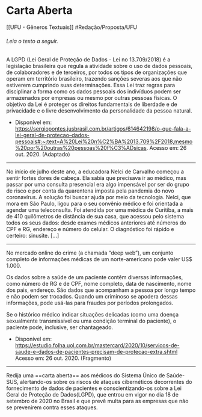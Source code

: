 # Carta Aberta
[[UFU - Gêneros Textuais]] 
#Redação/Proposta/UFU

###### Leia o texto a seguir.

A LGPD (Lei Geral de Proteção de Dados - Lei no 13.709/2018) é a legislação brasileira que regula a atividade sobre o uso de dados pessoais, de colaboradores e de terceiros, por todos os tipos de organizações que operam em território brasileiro, trazendo sanções severas aos que não estiverem cumprindo suas determinações.
Essa Lei traz regras para disciplinar a forma como os dados pessoais dos indivíduos podem ser armazenados por empresas ou mesmo por outras pessoas físicas. O objetivo da Lei é proteger os direitos fundamentais de liberdade e de privacidade e o livre desenvolvimento da personalidade da pessoa natural.

- Disponível em: https://sergiopontes.jusbrasil.com.br/artigos/614642198/o-que-fala-a-lei-geral-de-protecao–dados-pessoais#:~:text=A%20Lei%20n%C2%BA%2013.709%2F2018,mesmo%20por%20outras%20pessoas%20f%C3%ADsicas. Acesso em: 26 out. 2020. (Adaptado)

---

No início de julho deste ano, a educadora Nelci de Carvalho começou a sentir fortes dores de cabeça. Ela sabia que precisava ir ao médico, mas passar por uma consulta presencial era algo impensável por ser do grupo de risco e por conta da quarentena imposta pela pandemia do novo coronavírus.
A solução foi buscar ajuda por meio da tecnologia. Nelci, que mora em São Paulo, ligou para o seu convênio médico e foi orientada a agendar uma teleconsulta. Foi atendida por uma médica de Curitiba, a mais de 410 quilômetros de distância de sua casa, que acessou pelo sistema todos os seus dados: desde exames médicos anteriores até números do CPF e RG, endereço e número do celular. O diagnóstico foi rápido e certeiro: sinusite. [...]

---

No mercado online do crime (a chamada “deep web”), um conjunto completo de informações médicas de um norte-americano pode valer US$ 1.000.

Os dados sobre a saúde de um paciente contêm diversas informações, como número de RG e de CPF, nome completo, data de nascimento, nome dos pais, endereço. São dados que acompanham a pessoa por longo tempo e não podem ser trocados. Quando um criminoso se apodera dessas informações, pode usá-las para fraudes por períodos prolongados.

Se o histórico médico indicar situações delicadas (como uma doença sexualmente transmissível ou uma condição terminal do paciente), o paciente pode, inclusive, ser chantageado.

- Disponível em: https://estudio.folha.uol.com.br/mastercard/2020/10/servicos-de-saude-e-dados-de-pacientes-precisam-de-protecao-extra.shtml Acesso em: 26 out. 2020. (Fragmento)

---

 Redija uma ==carta aberta== aos médicos do Sistema Único de Saúde-SUS, alertando-os sobre os riscos de ataques cibernéticos decorrentes do fornecimento de dados de pacientes e conscientizando-os sobre a Lei Geral de Proteção de Dados(LGPD), que entrou em vigor no dia 18 de setembro de 2020 no Brasil e que prevê  multa para as empresas que não se prevenirem contra esses ataques.